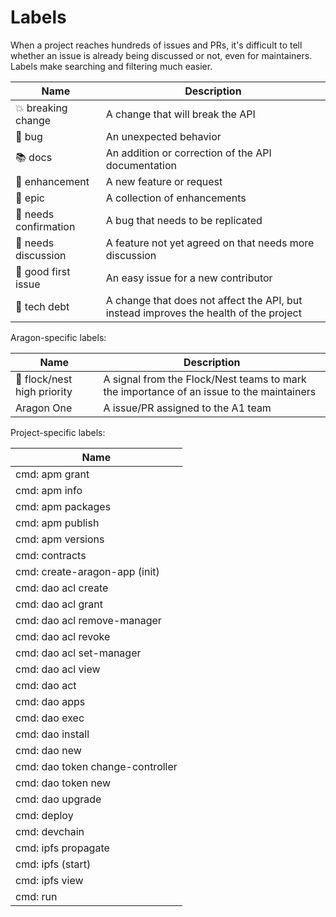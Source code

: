 # Labels

When a project reaches hundreds of issues and PRs, it's difficult to tell whether an issue is
already being discussed or not, even for maintainers. Labels make searching and filtering much
easier.

| Name                  | Description                                                                           |
| --------------------- | ------------------------------------------------------------------------------------- |
| 💥 breaking change    | A change that will break the API                                                      |
| 🐛 bug                | An unexpected behavior                                                                |
| 📚 docs               | An addition or correction of the API documentation                                    |
| 🚀 enhancement        | A new feature or request                                                              |
| 🔮 epic               | A collection of enhancements                                                          |
| 🔬 needs confirmation | A bug that needs to be replicated                                                     |
| 💬 needs discussion   | A feature not yet agreed on that needs more discussion                                |
| 🙏 good first issue   | An easy issue for a new contributor                                                   |
| 🚧 tech debt          | A change that does not affect the API, but instead improves the health of the project |

Aragon-specific labels:

| Name                        | Description                                                                              |
| --------------------------- | ---------------------------------------------------------------------------------------- |
| 🦅 flock/nest high priority | A signal from the Flock/Nest teams to mark the importance of an issue to the maintainers |
| Aragon One                  | A issue/PR assigned to the A1 team                                                       |

Project-specific labels:

| Name                             |
| -------------------------------- |
| cmd: apm grant                   |
| cmd: apm info                    |
| cmd: apm packages                |
| cmd: apm publish                 |
| cmd: apm versions                |
| cmd: contracts                   |
| cmd: create-aragon-app (init)    |
| cmd: dao acl create              |
| cmd: dao acl grant               |
| cmd: dao acl remove-manager      |
| cmd: dao acl revoke              |
| cmd: dao acl set-manager         |
| cmd: dao acl view                |
| cmd: dao act                     |
| cmd: dao apps                    |
| cmd: dao exec                    |
| cmd: dao install                 |
| cmd: dao new                     |
| cmd: dao token change-controller |
| cmd: dao token new               |
| cmd: dao upgrade                 |
| cmd: deploy                      |
| cmd: devchain                    |
| cmd: ipfs propagate              |
| cmd: ipfs (start)                |
| cmd: ipfs view                   |
| cmd: run                         |
